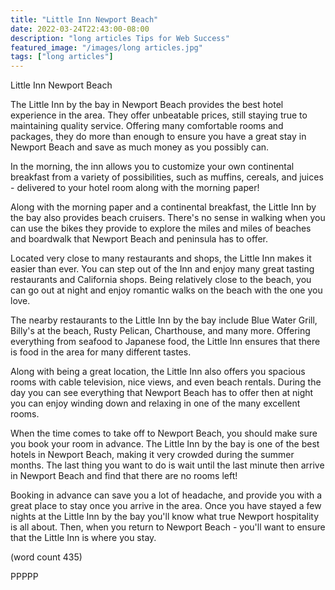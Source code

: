 ```yaml
---
title: "Little Inn Newport Beach"
date: 2022-03-24T22:43:00-08:00
description: "long articles Tips for Web Success"
featured_image: "/images/long articles.jpg"
tags: ["long articles"]
---
```


Little Inn Newport Beach

The Little Inn by the bay in Newport Beach provides 
the best hotel experience in the area.  They offer 
unbeatable prices, still staying true to maintaining
quality service.  Offering many comfortable rooms
and packages, they do more than enough to ensure you
have a great stay in Newport Beach and save as much
money as you possibly can.

In the morning, the inn allows you to customize your
own continental breakfast from a variety of possibilities,
such as muffins, cereals, and juices - delivered to
your hotel room along with the morning paper!

Along with the morning paper and a continental 
breakfast, the Little Inn by the bay also provides 
beach cruisers.  There's no sense in walking when you
can use the bikes they provide to explore the miles
and miles of beaches and boardwalk that Newport 
Beach and peninsula has to offer.

Located very close to many restaurants and shops, the 
Little Inn makes it easier than ever.  You can step
out of the Inn and enjoy many great tasting restaurants
and California shops.  Being relatively close to the
beach, you can go out at night and enjoy romantic
walks on the beach with the one you love.

The nearby restaurants to the Little Inn by the bay
include Blue Water Grill, Billy's at the beach, 
Rusty Pelican, Charthouse, and many more.  Offering 
everything from seafood to Japanese food, the Little
Inn ensures that there is food in the area for many
different tastes.

Along with being a great location, the Little Inn also
offers you spacious rooms with cable television, nice
views, and even beach rentals.  During the day you can
see everything that Newport Beach has to offer then 
at night you can enjoy winding down and relaxing in
one of the many excellent rooms.  

When the time comes to take off to Newport Beach, you 
should make sure you book your room in advance.  The
Little Inn by the bay is one of the best hotels in 
Newport Beach, making it very crowded during the 
summer months.  The last thing you want to do is wait
until the last minute then arrive in Newport Beach and
find that there are no rooms left!

Booking in advance can save you a lot of headache, and
provide you with a great place to stay once you arrive
in the area.  Once you have stayed a few nights at the
Little Inn by the bay you'll know what true Newport
hospitality is all about.  Then, when you return to 
Newport Beach - you'll want to ensure that the Little
Inn is where you stay.

(word count 435)

PPPPP

